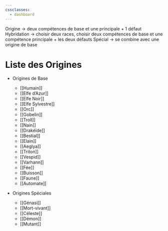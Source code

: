 ```yaml
---
cssclasses:
  - dashboard
---
```


Origine → deux compétences de base et une principale + 1 défaut
Hybridation → choisir deux races, choisir deux compétences de base et une compétence principale + les deux défauts
Spécial → se combine avec une origine de base

# Liste des Origines
- Origines de Base 
	- [[Humain]]
	- [[Elfe d’Azur]]
	- [[Elfe Noir]]
	- [[Elfe Sylvestre]]
	- [[Orc]]
	- [[Gobelin]]
	- [[Troll]]
	- [[Nain]]
	- [[Drakéïde]]
	- [[Bestial]]
	- [[Elain]]
	- [[Aeglya]]
	- [[Triton]]
	- [[Vespid]]
	- [[Varhann]]
	- [[Fée]]
	- [[Buisson]]
	- [[Faune]]
	- [[Automate]]

- Origines Spéciales 
	- [[Génasi]]
	- [[Mort-vivant]]
	- [[Céleste]]
	- [[Démon]]
	- [[Mutant]]